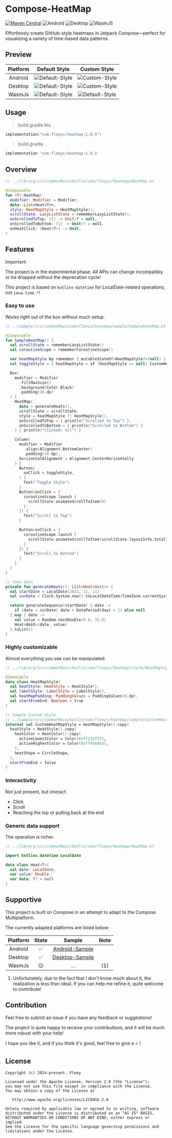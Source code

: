 # Compose-HeatMap

[![Maven Central](https://img.shields.io/maven-central/v/com.fleeys/heatmap)](https://central.sonatype.com/artifact/com.fleeys/heatmap) ![Android](https://img.shields.io/badge/Platform-Android-brightgreen.svg?logo=android) ![Desktop](https://img.shields.io/badge/Platform-Desktop-8A2BE2.svg?logo=openjdk) ![WasmJS](https://img.shields.io/badge/Platform-WASM%20%2F%20JS-yellow.svg?logo=javascript)

Effortlessly create GitHub-style heatmaps in Jetpack Compose—perfect for visualizing a variety of time-based data patterns.

## Preview

| Platform |                     Default Style                      |                     Custom Style                     |
| :------: | :----------------------------------------------------: | :--------------------------------------------------: |
| Android  | ![Default-Style](./images/Android/preview-default.jpg) | ![Custom-Style](./images/Android/preview-custom.jpg) |
| Desktop  | ![Default-Style](./images/Desktop/preview-default.png) | ![Custom-Style](./images/Desktop/preview-custom.png) |
|  WasmJs  | ![Default-Style](./images/WasmJs/preview-default.png)  | ![Default-Style](./images/WasmJs/preview-custom.png) |

## Usage

> build.gradle.kts

```kotlin
implementation("com.fleeys:heatmap:1.0.5")
```

> build.gradle

```groovy
implementation 'com.fleeys:heatmap:1.0.5'
```

## Overview

```kotlin
// ../library/src/commonMain/kotlin/com/fleeys/heatmap/HeatMap.kt

@Composable
fun <T> HeatMap(
  modifier: Modifier = Modifier,
  data: List<Heat<T>>,
  style: HeatMapStyle = HeatMapStyle(),
  scrollState: LazyListState = rememberLazyListState(),
  onScrolledToTop: (() -> Unit)? = null,
  onScrolledToBottom: (() -> Unit)? = null,
  onHeatClick: (Heat<T>) -> Unit,
)
```

## Features


> [!IMPORTANT]  
> The project is in the experimental phase. All APIs can change incompatibly or be dropped without the deprecation cycle!
>
> This project is based on `kotlinx-datetime` for LocalDate-related operations, not `java.time.*`!

### Easy to use

Works right out of the box without much setup.

```kotlin
// ../sample/src/commonMain/com/fleeys/heatmap/sample/SampleHeatMap.kt

@Composable
fun SampleHeatMap() {
  val scrollState = rememberLazyListState()
  val coroutineScope = rememberCoroutineScope()

  var heatMapStyle by remember { mutableStateOf<HeatMapStyle?>(null) }
  val toggleStyle = { heatMapStyle = if (heatMapStyle == null) CustomHeatMapStyle else null }

  Box(
    modifier = Modifier
      .fillMaxSize()
      .background(Color.Black)
      .padding(16.dp)
  ) {
    HeatMap(
      data = generateHeats(),
      scrollState = scrollState,
      style = heatMapStyle ?: HeatMapStyle(),
      onScrolledToTop = { println("Scrolled to Top") },
      onScrolledToBottom = { println("Scrolled to Bottom") }
    ) { println("Clicked: $it") }

    Column(
      modifier = Modifier
        .align(Alignment.BottomCenter)
        .padding(16.dp),
      horizontalAlignment = Alignment.CenterHorizontally
    ) {
      Button(
        onClick = toggleStyle,
      ) {
        Text("Toggle Style")
      }
      Button(onClick = {
        coroutineScope.launch {
          scrollState.animateScrollToItem(0)
        }
      }) {
        Text("Scroll to Top")
      }

      Button(onClick = {
        coroutineScope.launch {
          scrollState.animateScrollToItem(scrollState.layoutInfo.totalItemsCount - 1)
        }
      }) {
        Text("Scroll to Bottom")
      }
    }
  }
}

// fake data
private fun generateHeats(): List<Heat<Unit>> {
  val startDate = LocalDate(2022, 11, 11)
  val curDate = Clock.System.now().toLocalDateTime(TimeZone.currentSystemDefault()).date

  return generateSequence(startDate) { date ->
    if (date < curDate) date + DatePeriod(days = 1) else null
  }.map { date ->
    val value = Random.nextDouble(0.0, 32.0)
    Heat<Unit>(date, value)
  }.toList()
}
```

### Highly customizable

Almost everything you see can be manipulated.

```kotlin
// ../library/src/commonMain/kotlin/com/fleeys/heatmap/style/HeatMapStyle.kt

@Immutable
data class HeatMapStyle(
  val heatStyle: HeatStyle = HeatStyle(),
  val labelStyle: LabelStyle = LabelStyle(),
  val heatMapPadding: PaddingValues = PaddingValues(0.dp),
  val startFromEnd: Boolean = true
)

// Sample Custom Style
// ../sample/src/commonMain/kotlin/com/fleeys/heatmap/sample/CustomHeatMapStyle.kt
internal val CustomHeatMapStyle = HeatMapStyle().copy(
  heatStyle = HeatStyle().copy(
    heatColor = HeatColor().copy(
      activeLowestColor = Color(0xff212f57),
      activeHighestColor = Color(0xff456de3),
    ),
    heatShape = CircleShape,
  ),
  startFromEnd = false
)
```

### Interactivity

Not just present, but interact.

- Click
- Scroll
- Reaching the top or pulling back at the end

### Generic data support

The operation is richer.

```kotlin
// ../library/src/commonMain/kotlin/com/fleeys/heatmap/HeatMap.kt

import kotlinx.datetime.LocalDate

data class Heat<T>(
  val date: LocalDate,
  var value: Double,
  var data: T? = null
)
```

## Supportive

This project is built on Compose in an attempt to adapt to the Compose Multiplatform.

The currently adapted platforms are listed below:

| Platform |      State       |                            Sample                            | Note |
| :------: | :--------------: | :----------------------------------------------------------: | :--: |
| Android  |        ✅         | [Android-Sample](./sample/src/androidMain/kotlin/com/fleeys/heatmap/sample/MainActivity.kt) |      |
| Desktop  |        ✅         | [Desktop-Sample](./sample/src/desktopMain/kotlin/com/fleeys/heatmap/sample/Main.kt) |      |
|  WasmJs  | :expressionless: |                             ...                              | (1)  |

1. Unfortunately, due to the fact that I don't know much about it, the realization is less than ideal. If you can help me refine it, quite welcome to contribute!

## Contribution

Feel free to submit an issue if you have any feedback or suggestions!

The project is quite happy to receive your contributions, and it will be much more robust with your help!

I hope you like it, and if you think it's good, feel free to give a :star: !

## License

```
Copyright (c) 2024-present. Fleey

Licensed under the Apache License, Version 2.0 (the "License");
you may not use this file except in compliance with the License.
You may obtain a copy of the License at

   http://www.apache.org/licenses/LICENSE-2.0

Unless required by applicable law or agreed to in writing, software
distributed under the License is distributed on an "AS IS" BASIS,
WITHOUT WARRANTIES OR CONDITIONS OF ANY KIND, either express or implied.
See the License for the specific language governing permissions and
limitations under the License.
```